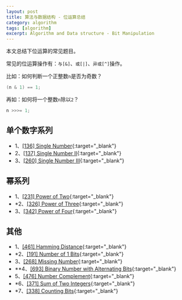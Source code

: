 ```yaml
---
layout: post
title: 算法与数据结构 - 位运算总结
category: algorithm
tags: [algorithm]
excerpt: Algorithm and Data structure - Bit Manipulation
---
```



本文总结下位运算的常见题目。  

常见的位运算操作有：`与[&]`、`或[|]`、`异或[^]`操作。  

比如：如何判断一个正整数`n`是否为奇数？  

``` java
(n & 1) == 1;
```

再如：如何将一个整数`n`除以`2`？  

``` java
n >>>= 1;
```


## 单个数字系列    

- 1、[[136] Single Number](http://yaoyichen.cn/algorithm/2020/03/13/leetcode-136.html){:target="_blank"}  
- 2、[[137] Single Number II](http://yaoyichen.cn/algorithm/2020/06/24/leetcode-137.html){:target="_blank"}  
- 3、[[260] Single Number III](http://yaoyichen.cn/algorithm/2020/03/22/leetcode-260.html){:target="_blank"}  


## 幂系列    

- 1、[[231] Power of Two](http://yaoyichen.cn/algorithm/2020/03/21/leetcode-231.html){:target="_blank"}  
- *2、[[326] Power of Three](http://yaoyichen.cn/algorithm/2020/06/24/leetcode-326.html){:target="_blank"}  
- 3、[[342] Power of Four](http://yaoyichen.cn/algorithm/2020/03/21/leetcode-342.html){:target="_blank"}  


## 其他      

- 1、[[461] Hamming Distance](http://yaoyichen.cn/algorithm/2020/06/23/leetcode-461.html){:target="_blank"}  
- *2、[[191] Number of 1 Bits](http://yaoyichen.cn/algorithm/2020/06/23/leetcode-191.html){:target="_blank"}  
- 3、[[268] Missing Number](http://yaoyichen.cn/algorithm/2020/02/17/leetcode-268.html){:target="_blank"}  
- **4、[[693] Binary Number with Alternating Bits](http://yaoyichen.cn/algorithm/2020/03/21/leetcode-693.html){:target="_blank"}  
- 5、[[476] Number Complement](http://yaoyichen.cn/algorithm/2020/03/19/leetcode-476.html){:target="_blank"}  
- *6、[[371] Sum of Two Integers](http://yaoyichen.cn/algorithm/2020/06/24/leetcode-371.html){:target="_blank"}  
- *7、[[338] Counting Bits](http://yaoyichen.cn/algorithm/2020/03/21/leetcode-338.html){:target="_blank"}  